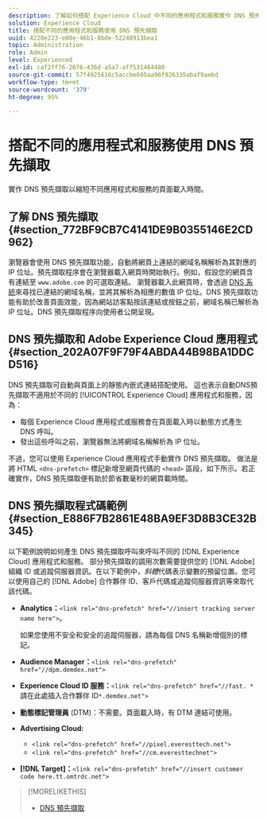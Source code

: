 ```yaml
---
description: 了解如何搭配 Experience Cloud 中不同的應用程式和服務實作 DNS 預先擷取，以縮短頁面載入時間。
solution: Experience Cloud
title: 搭配不同的應用程式和服務使用 DNS 預先擷取
uuid: 4220e223-e00e-46b1-8bde-52248913bea1
topic: Administration
role: Admin
level: Experienced
exl-id: caf2ff76-2076-436d-a5a7-aff531464480
source-git-commit: 57f4925616c5accbe605aa96f926335abaf9aebd
workflow-type: tm+mt
source-wordcount: '379'
ht-degree: 95%

---
```


# 搭配不同的應用程式和服務使用 DNS 預先擷取

實作 DNS 預先擷取以縮短不同應用程式和服務的頁面載入時間。

## 了解 DNS 預先擷取 {#section_772BF9CB7C4141DE9B0355146E2CD962}

瀏覽器會使用 DNS 預先擷取功能，自動將網頁上連結的網域名稱解析為其對應的 IP 位址。預先擷取程序會在瀏覽器載入網頁時開始執行。例如，假設您的網頁含有連結至 `www.adobe.com` 的可選取連結。 瀏覽器載入此網頁時，會透過 [DNS 系統](https://www.networksolutions.com/support/what-is-a-domain-name-server-dns-and-how-does-it-work/)來尋找已連結的網域名稱，並將其解析為相應的數值 IP 位址。DNS 預先擷取功能有助於改善頁面效能，因為網站訪客點按該連結或按鈕之前，網域名稱已解析為 IP 位址。DNS 預先擷取程序向使用者公開呈現。

## DNS 預先擷取和 Adobe Experience Cloud 應用程式 {#section_202A07F9F79F4ABDA44B98BA1DDCD516}

DNS 預先擷取可自動與頁面上的靜態內嵌式連結搭配使用。 這也表示自動DNS預先擷取不適用於不同的 [!UICONTROL Experience Cloud] 應用程式和服務，因為：

* 每個 Experience Cloud 應用程式或服務會在頁面載入時以動態方式產生 DNS 呼叫。
* 發出這些呼叫之前，瀏覽器無法將網域名稱解析為 IP 位址。

不過，您可以使用 Experience Cloud 應用程式手動實作 DNS 預先擷取。 做法是將 HTML `<dns-prefetch>` 標記新增至網頁代碼的 `<head>` 區段，如下所示。若正確實作，DNS 預先擷取便有助於節省數毫秒的網頁載時間。

## DNS 預先擷取程式碼範例 {#section_E886F7B2861E48BA9EF3D8B3CE32B345}

以下範例說明如何產生 DNS 預先擷取呼叫來呼叫不同的 [!DNL Experience Cloud] 應用程式和服務。 部分預先擷取的調用次數需要提供您的 [!DNL Adobe] 組織 ID 或追蹤伺服器資訊。在以下範例中，*斜體*&#x200B;代碼表示變數的預留位置。您可以使用自己的 [!DNL Adobe] 合作夥伴 ID、客戶代碼或追蹤伺服器資訊等來取代該代碼。

* **Analytics：**`<link rel="dns-prefetch" href="//insert tracking server name here">`。

  如果您使用不安全和安全的追蹤伺服器，請為每個 DNS 名稱新增個別的標記。

* **Audience Manager：**`<link rel="dns-prefetch" href="//dpm.demdex.net">`

* **Experience Cloud ID 服務：**`<link rel="dns-prefetch" href="//fast. *`請在此處插入合作夥伴 ID`*.demdex.net">`

* **動態標記管理員** (DTM)：不需要。頁面載入時，有 DTM 連結可使用。

* **Advertising Cloud:**

   * `<link rel="dns-prefetch" href="//pixel.everesttech.net">`
   * `<link rel="dns-prefetch" href="//cm.everesttechnet">`

* **[!DNL Target]：**`<link rel="dns-prefetch" href="//insert customer code here.tt.omtrdc.net">`

>[!MORELIKETHIS]
>
>* [DNS 預先擷取](https://www.chromium.org/developers/design-documents/dns-prefetching)
